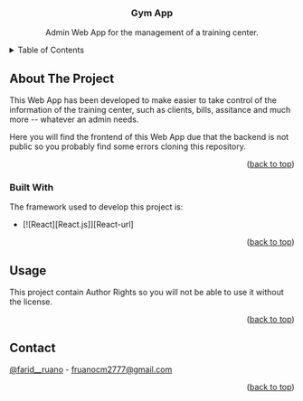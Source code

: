 <!-- Improved compatibility of back to top link: See: https://github.com/othneildrew/Best-README-Template/pull/73 -->
<a name="readme-top"></a>
<!--
*** Thanks for checking out the Best-README-Template. If you have a suggestion
*** that would make this better, please fork the repo and create a pull request
*** or simply open an issue with the tag "enhancement".
*** Don't forget to give the project a star!
*** Thanks again! Now go create something AMAZING! :D
-->



<!-- PROJECT SHIELDS -->
<!--
*** I'm using markdown "reference style" links for readability.
*** Reference links are enclosed in brackets [ ] instead of parentheses ( ).
*** See the bottom of this document for the declaration of the reference variables
*** for contributors-url, forks-url, etc. This is an optional, concise syntax you may use.
*** https://www.markdownguide.org/basic-syntax/#reference-style-links


<!-- PROJECT LOGO -->
<br />
<div align="center">

  <h3 align="center">Gym App</h3>

  <p align="center">
    Admin Web App for the management of a training center.
  </p>
</div>



<!-- TABLE OF CONTENTS -->
<details>
  <summary>Table of Contents</summary>
  <ol>
    <li>
      <a href="#about-the-project">About The Project</a>
      <ul>
        <li><a href="#built-with">Built With</a></li>
      </ul>
    </li>
    <li><a href="#usage">Usage</a></li>
    <li><a href="#contact">Contact</a></li>
  </ol>
</details>



<!-- ABOUT THE PROJECT -->
## About The Project

This Web App has been developed to make easier to take control of the information of the training center, such as
clients, bills, assitance and much more -- whatever an admin needs.

Here you will find the frontend of this Web App due that the backend is not public so you probably find some errors
cloning this repository.

<p align="right">(<a href="#readme-top">back to top</a>)</p>



### Built With

The framework used to develop this project is:

* [![React][React.js]][React-url]

<p align="right">(<a href="#readme-top">back to top</a>)</p>


<!-- USAGE EXAMPLES -->
## Usage

This project contain Author Rights so you will not be able to use it without the license.


<p align="right">(<a href="#readme-top">back to top</a>)</p>

<!-- CONTACT -->
## Contact

[@farid__ruano](https://twitter.com/farid__ruano) - fruanocm2777@gmail.com

<p align="right">(<a href="#readme-top">back to top</a>)</p>



